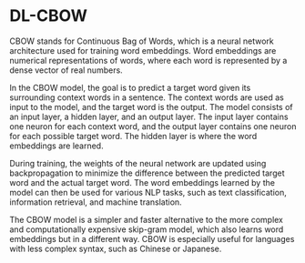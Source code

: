 # DL-CBOW
CBOW stands for Continuous Bag of Words, which is a neural network architecture used for training word embeddings. Word embeddings are numerical representations of words, where each word is represented by a dense vector of real numbers.

In the CBOW model, the goal is to predict a target word given its surrounding context words in a sentence. The context words are used as input to the model, and the target word is the output. The model consists of an input layer, a hidden layer, and an output layer. The input layer contains one neuron for each context word, and the output layer contains one neuron for each possible target word. The hidden layer is where the word embeddings are learned.

During training, the weights of the neural network are updated using backpropagation to minimize the difference between the predicted target word and the actual target word. The word embeddings learned by the model can then be used for various NLP tasks, such as text classification, information retrieval, and machine translation.

The CBOW model is a simpler and faster alternative to the more complex and computationally expensive skip-gram model, which also learns word embeddings but in a different way. CBOW is especially useful for languages with less complex syntax, such as Chinese or Japanese.
